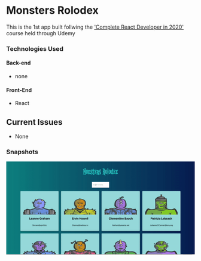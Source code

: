 # Monsters Rolodex
This is the 1st app built follwing the ['Complete React Developer in 2020'](https://www.youtube.com/watch?v=7CqJlxBYj-M) course held through Udemy 

### Technologies Used
#### Back-end
* none


#### Front-End
* React


## Current Issues
* None 

### Snapshots

![](monsters_react_demo.gif)
